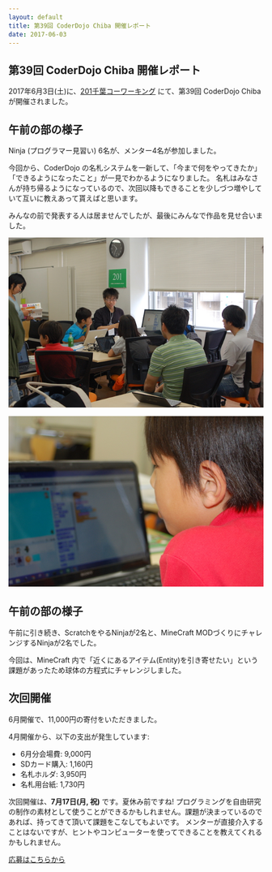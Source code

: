```yaml
---
layout: default
title: 第39回 CoderDojo Chiba 開催レポート
date: 2017-06-03
---
```


## 第39回 CoderDojo Chiba 開催レポート

2017年6月3日(土)に、[201千葉コーワーキング](http://chiba-coworking.com/) にて、第39回 CoderDojo Chiba が開催されました。

## 午前の部の様子

Ninja (プログラマー見習い) 6名が、メンター4名が参加しました。

今回から、CoderDojo の名札システムを一新して、「今まで何をやってきたか」「できるようになったこと」が一見でわかるようになりました。
名札はみなさんが持ち帰るようになっているので、次回以降もできることを少しづつ増やしていて互いに教えあって貰えばと思います。

みんなの前で発表する人は居ませんでしたが、最後にみんなで作品を見せ合いました。


![photo1](./39/photo1.jpg)

![photo2](./39/photo2.jpg)

## 午前の部の様子

午前に引き続き、ScratchをやるNinjaが2名と、MineCraft MODづくりにチャレンジするNinjaが2名でした。

今回は、MineCraft 内で「近くにあるアイテム(Entity)を引き寄せたい」という課題があったため球体の方程式にチャレンジしました。


## 次回開催

6月開催で、11,000円の寄付をいただきました。

4月開催から、以下の支出が発生しています:

- 6月分会場費: 9,000円
- SDカード購入: 1,160円
- 名札ホルダ: 3,950円
- 名札用台紙: 1,730円

次回開催は、**7月17日(月, 祝)** です。夏休み前ですね!
プログラミングを自由研究の制作の素材として使うことができるかもしれません。課題が決まっているのであれば、持ってきて頂いて課題をこなしてもよいです。
メンターが直接介入することはないですが、ヒントやコンピューターを使ってできることを教えてくれるかもしれません。

<a href="https://goo.gl/forms/6BCB8jzTkYpO6DEv1" target="_blank">応募はこちらから</a>
